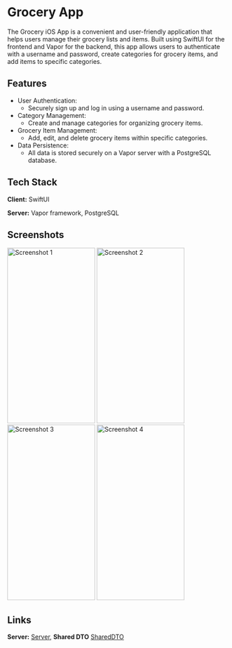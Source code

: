# Grocery App

The Grocery iOS App is a convenient and user-friendly application that helps users manage their grocery lists and items. Built using SwiftUI for the frontend and Vapor for the backend, this app allows users to authenticate with a username and password, create categories for grocery items, and add items to specific categories.

## Features

- User Authentication:
    - Securely sign up and log in using a username and password.
- Category Management:
    - Create and manage categories for organizing grocery items.
- Grocery Item Management:
    - Add, edit, and delete grocery items within specific categories.
- Data Persistence:
    - All data is stored securely on a Vapor server with a PostgreSQL database.

## Tech Stack

**Client:** SwiftUI

**Server:** Vapor framework, PostgreSQL

## Screenshots

<img src="https://github.com/user-attachments/assets/8c283751-fe21-4210-abbd-c89accfc2564" alt="Screenshot 1" width="200" height="400" />

<img src="https://github.com/user-attachments/assets/06db2d05-0d1e-4d9d-a1e4-0991f27c9f1c" alt="Screenshot 2" width="200" height="400" />

<img src="https://github.com/user-attachments/assets/5124162d-be25-4f07-9245-5d274990b39b" alt="Screenshot 3" width="200" height="400" />

<img src="https://github.com/user-attachments/assets/a205e151-61ac-4c6e-8bc2-f36afff533a4" alt="Screenshot 4" width="200" height="400" />



## Links
**Server:** [Server](https://github.com/Jayanth1573/Grocery-App-Server.git), 
**Shared DTO** [SharedDTO](https://github.com/Jayanth1573/QuizAppSharedDTO.git)
